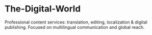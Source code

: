 # The-Digital-World
  Professional content services: translation, editing, localization &amp; digital publishing. Focused on multilingual communication and global reach.   
